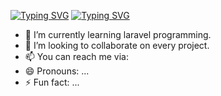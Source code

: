 <a href="https://git.io/typing-svg"><img src="https://readme-typing-svg.demolab.com?font=Fira+Code&pause=1000&width=435&lines=-+%F0%9F%91%8B+Hi%2C+I%E2%80%99m+%40Minwook07" alt="Typing SVG" /></a>
<a href="https://git.io/typing-svg"><img src="https://readme-typing-svg.demolab.com?font=Fira+Code&pause=1000&color=F7005D&width=435&lines=-+%F0%9F%91%80+I%E2%80%99m+interested+in+Web+Developer." alt="Typing SVG" /></a>
- 🌱 I’m currently learning laravel programming.
- 💞️ I’m looking to collaborate on every project.
- 📫 You can reach me via: 
- 😄 Pronouns: ...
- ⚡ Fun fact: ...

<!---
Minwook07/Minwook07 is a ✨ special ✨ repository because its `README.md` (this file) appears on your GitHub profile.
You can click the Preview link to take a look at your changes.
--->
